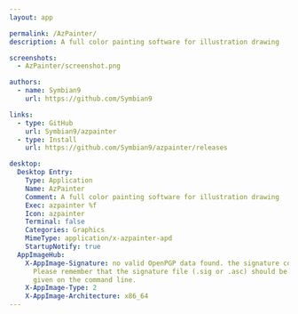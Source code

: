 ```yaml
---
layout: app

permalink: /AzPainter/
description: A full color painting software for illustration drawing

screenshots:
  - AzPainter/screenshot.png

authors:
  - name: Symbian9
    url: https://github.com/Symbian9

links:
  - type: GitHub
    url: Symbian9/azpainter
  - type: Install
    url: https://github.com/Symbian9/azpainter/releases

desktop:
  Desktop Entry:
    Type: Application
    Name: AzPainter
    Comment: A full color painting software for illustration drawing
    Exec: azpainter %f
    Icon: azpainter
    Terminal: false
    Categories: Graphics
    MimeType: application/x-azpainter-apd
    StartupNotify: true
  AppImageHub:
    X-AppImage-Signature: no valid OpenPGP data found. the signature could not be verified.
      Please remember that the signature file (.sig or .asc) should be the first file
      given on the command line.
    X-AppImage-Type: 2
    X-AppImage-Architecture: x86_64
---
```

